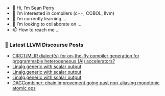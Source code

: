 - 👋 Hi, I’m Sean Perry
- 👀 I’m interested in compilers (c++, COBOL, llvm)
- 🌱 I’m currently learning ...
- 💞️ I’m looking to collaborate on ...
- 📫 How to reach me ...

<!---
s66perry/s66perry is a ✨ special ✨ repository because its `README.md` (this file) appears on your GitHub profile.
You can click the Preview link to take a look at your changes.
--->
### 📕 Latest LLVM Discourse Posts

<!-- DISCOURSE-LLVM:START -->
- [CIRCT/MLIR dialect&lpar;s&rpar; for on-the-fly compiler generation for programmable heterogeneous &lpar;AI&rpar; accelerators?](https://discourse.llvm.org/t/circt-mlir-dialect-s-for-on-the-fly-compiler-generation-for-programmable-heterogeneous-ai-accelerators/60151/5)
- [Linalg.generic with scalar output](https://discourse.llvm.org/t/linalg-generic-with-scalar-output/60822/5)
- [Linalg.generic with scalar output](https://discourse.llvm.org/t/linalg-generic-with-scalar-output/60822/4)
- [Linalg.generic with scalar output](https://discourse.llvm.org/t/linalg-generic-with-scalar-output/60822/3)
- [DAGCombiner: chain improvement going past non-aliasing monotonic atomic ops](https://discourse.llvm.org/t/dagcombiner-chain-improvement-going-past-non-aliasing-monotonic-atomic-ops/60826/1)
<!-- DISCOURSE-LLVM:END -->
